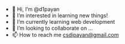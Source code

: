 - 👋 Hi, I’m @d1payan
- 👀 I’m interested in learning new things!
- 🌱 I’m currently learning web development
- 💞️ I’m looking to collaborate on ...
- 📫 How to reach me csdipayan@gmail.com

<!---
d1payan/d1payan is a ✨ special ✨ repository because its `README.md` (this file) appears on your GitHub profile.
You can click the Preview link to take a look at your changes.
--->
